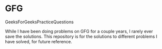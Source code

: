 # GFG
GeeksForGeeksPracticeQuestions

While I have been doing problems on GFG for a couple years, I rarely ever save the solutions. This repository is for the solutions to different problems I have solved, for future reference.
